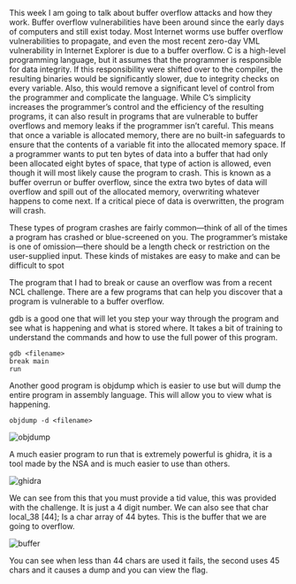 This week I am going to talk about buffer overflow attacks and how they work. 
Buffer overflow vulnerabilities have been around since the early days of computers 
and still exist today. Most Internet worms use buffer overflow vulnerabilities to propagate, 
and even the most recent zero-day VML vulnerability
in Internet Explorer is due to a buffer overflow.
C is a high-level programming language, but it assumes that the
programmer is responsible for data integrity. If this responsibility were
shifted over to the compiler, the resulting binaries would be significantly
slower, due to integrity checks on every variable. Also, this would remove a
significant level of control from the programmer and complicate the language.
While C’s simplicity increases the programmer’s control and the efficiency
of the resulting programs, it can also result in programs that are vulnerable
to buffer overflows and memory leaks if the programmer isn’t careful. This
means that once a variable is allocated memory, there are no built-in safeguards to 
ensure that the contents of a variable fit into the allocated memory
space. If a programmer wants to put ten bytes of data into a buffer that had
only been allocated eight bytes of space, that type of action is allowed, even
though it will most likely cause the program to crash. This is known as a
buffer overrun or buffer overflow, since the extra two bytes of data will overflow
and spill out of the allocated memory, overwriting whatever happens to
come next. If a critical piece of data is overwritten, the program will crash. 


These types of program crashes are fairly common—think of all of the
times a program has crashed or blue-screened on you. The programmer’s
mistake is one of omission—there should be a length check or restriction on
the user-supplied input. These kinds of mistakes are easy to make and can be
difficult to spot

The program that I had to break or cause an overflow was from a recent NCL
challenge.  There are a few programs that can help you discover that a program
is vulnerable to a buffer overflow.

gdb is a good one that will let you step your way through the program and see
what is happening and what is stored where.  It takes a bit of training to 
understand the commands and how to use the full power of this program.

	gdb <filename>
	break main
	run

Another good program is objdump which is easier to use but will dump the entire
program in assembly language.  This will allow you to view what is happening.

	objdump -d <filename>

![objdump](https://v1ndl3r.github.io/CIT480/assets/buffer1.PNG "objdump")


A much easier program to run that is extremely powerful is ghidra, it is a tool
made by the NSA and is much easier to use than others.

![ghidra](https://v1ndl3r.github.io/CIT480/assets/buffer2.PNG "ghidra")

We can see from this that you must provide a tid value, this was provided with 
the challenge.  It is just a 4 digit number. We can also see that char local_38 [44];
Is a char array of 44 bytes.  This is the buffer that we are going to overflow.

![buffer](https://v1ndl3r.github.io/CIT480/assets/buffer3.PNG "buffer")

You can see when less than 44 chars are used it fails, the second uses 45 chars and it
causes a dump and you can view the flag.
